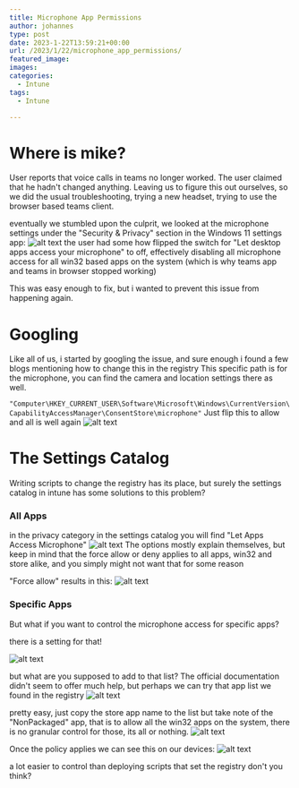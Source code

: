```yaml
---
title: Microphone App Permissions
author: johannes
type: post
date: 2023-1-22T13:59:21+00:00
url: /2023/1/22/microphone_app_permissions/
featured_image: 
images: 
categories:
  - Intune
tags:
  - Intune

---
```


# Where is mike?

User reports that voice calls in teams no longer worked.
The user claimed that he hadn't changed anything. Leaving us to figure this out ourselves, so we did the usual troubleshooting, trying a new headset, trying to use the browser based teams client.

eventually we stumbled upon the culprit, we looked at the microphone settings under the "Security & Privacy" section in the Windows 11 settings app:
![alt text](user_disabled_win32_micrphone.png "unmanaged, but the user had manually disabled the microphone permissions for win32 apps")
the user had some how flipped the switch for "Let desktop apps access your microphone" to off, effectively disabling all microphone access for all win32 based apps on the system (which is why teams app and teams in browser stopped working)

This was easy enough to fix, but i wanted to prevent this issue from happening again.

# Googling
Like all of us, i started by googling the issue, and sure enough i found a few blogs mentioning how to change this in the registry
This specific path is for the microphone, you can find the camera and location settings there as well.

`"Computer\HKEY_CURRENT_USER\Software\Microsoft\Windows\CurrentVersion\CapabilityAccessManager\ConsentStore\microphone"`
Just flip this to allow and all is well again
![alt text](registry_nonpackaged.png "Registry nonpackaged setting")

# The Settings Catalog
Writing scripts to change the registry has its place, but surely the settings catalog in intune has some solutions to this problem?
### All Apps


in the privacy category in the settings catalog you will find "Let Apps Access Microphone"
![alt text](settingscatalog_microphone_Access.png "All apps have the microphone permission force enabled")
The options mostly explain themselves, but keep in mind that the force allow or deny applies to all apps, win32 and store alike, and you simply might not want that for some reason

"Force allow" results in this:
![alt text](all_apps_forced.png "All apps have the microphone permission force enabled")


### Specific Apps
But what if you want to control the microphone access for specific apps?

there is a setting for that!

![alt text](settings_catalog_specificapps.png "consent for specific apps")

but what are you supposed to add to that list? The official documentation didn't seem to offer much help, but perhaps we can try that app list we found in the registry
![alt text](registry_apps.png "Registry consent store for microphone")

pretty easy, just copy the store app name to the list
but take note of the "NonPackaged" app, that is to allow all the win32 apps on the system, there is no granular control for those, its all or nothing.
![alt text](settings_catalog_win32_and_2storeapps_forceenable.png "settings catalog showing 3 apps that will be force allow the microphone")

Once the policy applies we can see this on our devices:
![alt text](some_apps_forced_allow.png "all win32 apps, and a few store apps force allowed")

a lot easier to control than deploying scripts that set the registry don't you think?